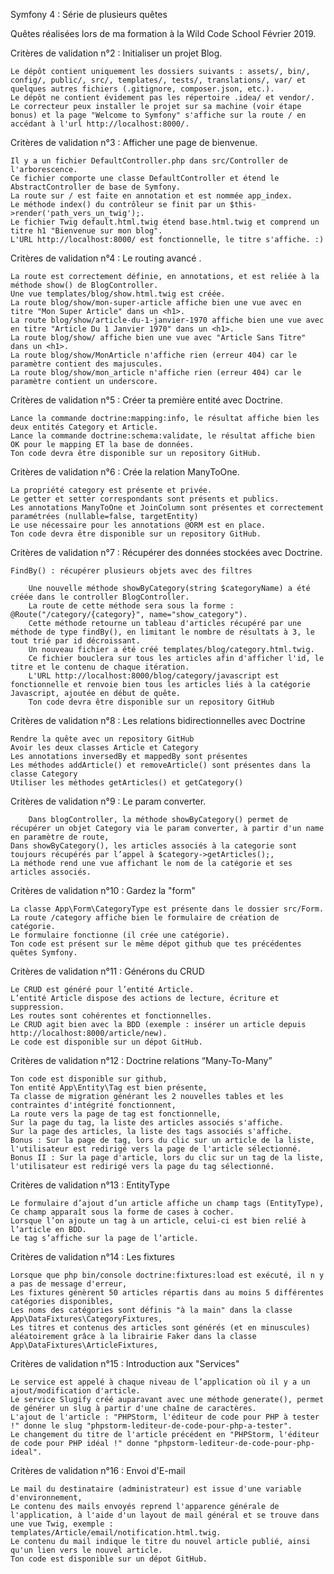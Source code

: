 Symfony 4 : Série de plusieurs quêtes


Quêtes réalisées lors de ma formation à la Wild Code School Février 2019.


Critères de validation n°2 : Initialiser un projet Blog.

    Le dépôt contient uniquement les dossiers suivants : assets/, bin/, config/, public/, src/, templates/, tests/, translations/, var/ et quelques autres fichiers (.gitignore, composer.json, etc.).
    Le dépôt ne contient évidement pas les répertoire .idea/ et vendor/.
    Le correcteur peux installer le projet sur sa machine (voir étape bonus) et la page "Welcome to Symfony" s'affiche sur la route / en accédant à l'url http://localhost:8000/.


Critères de validation n°3 : Afficher une page de bienvenue.

    Il y a un fichier DefaultController.php dans src/Controller de l'arborescence.
    Ce fichier comporte une classe DefaultController et étend le AbstractController de base de Symfony.
    La route sur / est faite en annotation et est nommée app_index.
    Le méthode index() du contrôleur se finit par un $this->render('path_vers_un_twig');.
    Le fichier Twig default.html.twig étend base.html.twig et comprend un titre h1 "Bienvenue sur mon blog".
    L'URL http://localhost:8000/ est fonctionnelle, le titre s'affiche. :)
    
    
Critères de validation n°4 : Le routing avancé .

    La route est correctement définie, en annotations, et est reliée à la méthode show() de BlogController.
    Une vue templates/blog/show.html.twig est créée.
    La route blog/show/mon-super-article affiche bien une vue avec en titre "Mon Super Article" dans un <h1>.
    La route blog/show/article-du-1-janvier-1970 affiche bien une vue avec en titre "Article Du 1 Janvier 1970" dans un <h1>.
    La route blog/show/ affiche bien une vue avec "Article Sans Titre" dans un <h1>.
    La route blog/show/MonArticle n'affiche rien (erreur 404) car le paramètre contient des majuscules.
    La route blog/show/mon_article n'affiche rien (erreur 404) car le paramètre contient un underscore.
    
    
Critères de validation n°5 : Créer ta première entité avec Doctrine.

    Lance la commande doctrine:mapping:info, le résultat affiche bien les deux entités Category et Article.
    Lance la commande doctrine:schema:validate, le résultat affiche bien OK pour le mapping ET la base de données.
    Ton code devra être disponible sur un repository GitHub.


Critères de validation n°6 : Crée la relation ManyToOne.

    La propriété category est présente et privée.
    Le getter et setter correspondants sont présents et publics.
    Les annotations ManyToOne et JoinColumn sont présentes et correctement paramétrées (nullable=false, targetEntity)
    Le use nécessaire pour les annotations @ORM est en place.
    Ton code devra être disponible sur un repository GitHub.
    
    
Critères de validation n°7 : Récupérer des données stockées avec Doctrine.
    
    FindBy() : récupérer plusieurs objets avec des filtres
    
        Une nouvelle méthode showByCategory(string $categoryName) a été créée dans le controller BlogController.
        La route de cette méthode sera sous la forme : @Route("/category/{category}", name="show_category").
        Cette méthode retourne un tableau d'articles récupéré par une méthode de type findBy(), en limitant le nombre de résultats à 3, le tout trié par id décroissant.
        Un nouveau fichier a été créé templates/blog/category.html.twig.
        Ce fichier bouclera sur tous les articles afin d'afficher l'id, le titre et le contenu de chaque itération.
        L'URL http://localhost:8000/blog/category/javascript est fonctionnelle et renvoie bien tous les articles liés à la catégorie Javascript, ajoutée en début de quête.
        Ton code devra être disponible sur un repository GitHub
    
    
Critères de validation n°8 : Les relations bidirectionnelles avec Doctrine

    Rendre la quête avec un repository GitHub
    Avoir les deux classes Article et Category
    Les annotations inversedBy et mappedBy sont présentes
    Les méthodes addArticle() et removeArticle() sont présentes dans la classe Category
    Utiliser les méthodes getArticles() et getCategory()
    
    
Critères de validation n°9 : Le param converter.

        Dans blogController, la méthode showByCategory() permet de récupérer un objet Category via le param converter, à partir d'un name en paramètre de route,
    Dans showByCategory(), les articles associés à la categorie sont toujours récupérés par l’appel à $category->getArticles();,
    La méthode rend une vue affichant le nom de la catégorie et ses articles associés.
    
    
Critères de validation n°10 : Gardez la "form"

    La classe App\Form\CategoryType est présente dans le dossier src/Form.
    La route /category affiche bien le formulaire de création de catégorie.
    Le formulaire fonctionne (il crée une catégorie).
    Ton code est présent sur le même dépot github que tes précédentes quêtes Symfony.
    

Critères de validation n°11 : Générons du CRUD

    Le CRUD est généré pour l’entité Article.
    L’entité Article dispose des actions de lecture, écriture et suppression.
    Les routes sont cohérentes et fonctionnelles.
    Le CRUD agit bien avec la BDD (exemple : insérer un article depuis http://localhost:8000/article/new).
    Le code est disponible sur un dépot GitHub.
    
    
Critères de validation n°12 : Doctrine relations “Many-To-Many”


    Ton code est disponible sur github,
    Ton entité App\Entity\Tag est bien présente,
    Ta classe de migration générant les 2 nouvelles tables et les contraintes d'intégrité fonctionnent,
    La route vers la page de tag est fonctionnelle,
    Sur la page du tag, la liste des articles associés s'affiche.
    Sur la page des articles, la liste des tags associés s'affiche.
    Bonus : Sur la page de tag, lors du clic sur un article de la liste, l'utilisateur est redirigé vers la page de l'article sélectionné.
    Bonus II : Sur la page d'article, lors du clic sur un tag de la liste, l'utilisateur est redirigé vers la page du tag sélectionné.
    

Critères de validation n°13 : EntityType


    Le formulaire d’ajout d’un article affiche un champ tags (EntityType),
    Ce champ apparaît sous la forme de cases à cocher.
    Lorsque l’on ajoute un tag à un article, celui-ci est bien relié à l’article en BDD.
    Le tag s’affiche sur la page de l’article.
    
    
Critères de validation n°14 : Les fixtures


    Lorsque que php bin/console doctrine:fixtures:load est exécuté, il n y a pas de message d'erreur,
    Les fixtures génèrent 50 articles répartis dans au moins 5 différentes catégories disponibles,
    Les noms des catégories sont définis "à la main" dans la classe App\DataFixtures\CategoryFixtures,
    Les titres et contenus des articles sont générés (et en minuscules) aléatoirement grâce à la librairie Faker dans la classe App\DataFixtures\ArticleFixtures,
  
  
Critères de validation n°15 : Introduction aux "Services"


    Le service est appelé à chaque niveau de l’application où il y a un ajout/modification d'article.
    Le service Slugify créé auparavant avec une méthode generate(), permet de générer un slug à partir d'une chaîne de caractères.
    L'ajout de l'article : "PHPStorm, l'éditeur de code pour PHP à tester !" donne le slug "phpstorm-lediteur-de-code-pour-php-a-tester".
    Le changement du titre de l'article précédent en "PHPStorm, l'éditeur de code pour PHP idéal !" donne "phpstorm-lediteur-de-code-pour-php-ideal".


Critères de validation n°16 : Envoi d'E-mail



    Le mail du destinataire (administrateur) est issue d'une variable d'environnement,
    Le contenu des mails envoyés reprend l'apparence générale de l'application, à l'aide d'un layout de mail général et se trouve dans une vue Twig, exemple : templates/Article/email/notification.html.twig.
    Le contenu du mail indique le titre du nouvel article publié, ainsi qu'un lien vers le nouvel article.
    Ton code est disponible sur un dépot GitHub.























